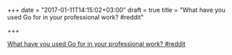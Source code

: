 +++
date = "2017-01-11T14:15:02+03:00"
draft = true
title = "What have you used Go for in your professional work?  #reddit"

+++

<p><a href="https://t.co/CrWfaQCtHg">What have you used Go for in your professional work?  #reddit</a></p>
